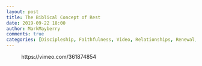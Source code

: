 ```yaml
---
layout: post
title: The Biblical Concept of Rest
date: 2019-09-22 18:00
author: MarkMayberry
comments: true
categories: [Discipleship, Faithfulness, Video, Relationships, Renewal, Rest, Reward, Sermon]
---
```

<!-- wp:core-embed/vimeo {"url":"https://vimeo.com/361874854","type":"video","providerNameSlug":"vimeo","className":"wp-embed-aspect-4-3 wp-has-aspect-ratio"} -->
<figure class="wp-block-embed-vimeo wp-block-embed is-type-video is-provider-vimeo wp-embed-aspect-4-3 wp-has-aspect-ratio"><div class="wp-block-embed__wrapper">
https://vimeo.com/361874854
</div></figure>
<!-- /wp:core-embed/vimeo -->

<!-- wp:paragraph -->
<p></p>
<!-- /wp:paragraph -->
